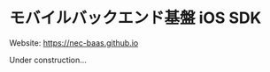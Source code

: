 モバイルバックエンド基盤 iOS SDK
================================

Website: https://nec-baas.github.io

Under construction...

